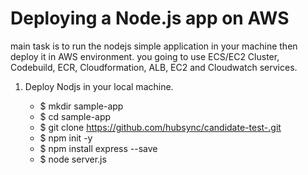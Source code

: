 #  Deploying a Node.js app on AWS 
   main task is to run the nodejs simple application in your machine then deploy it in AWS environment.
   you going to use ECS/EC2 Cluster, Codebuild, ECR, Cloudformation, ALB, EC2 and Cloudwatch services.
   
   1. Deploy Nodjs in your local machine.
         
         - $ mkdir sample-app         
         - $ cd sample-app         
         - $ git clone https://github.com/hubsync/candidate-test-.git
         - $ npm init -y
         - $ npm install express --save
         - $ node server.js
         

